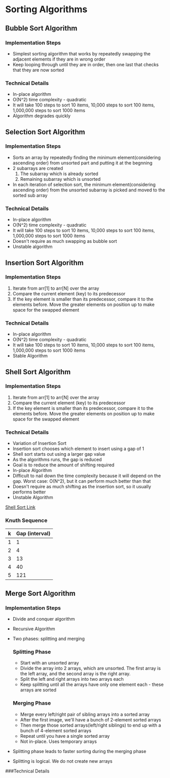 # Sorting Algorithms 

## Bubble Sort Algorithm

### Implementation Steps
- Simplest sorting algorithm that works by repeatedly swapping the adjacent elements if they are in wrong order
- Keep looping through until they are in order, then one last that checks that they are now sorted

### Technical Details
- In-place algorithm
- O(N^2) time complexity - quadratic
- It will take 100 steps to sort 10 items, 10,000 steps to sort 100 items, 1,000,000 steps to sort 1000 items
- Algorithm degrades quickly


## Selection Sort Algorithm

### Implementation Steps
- Sorts an array by repeatedly finding the minimum element(considering ascending order) from unsorted part and putting it at the begnning
- 2 subarrays are created
    1. The subarray which is already sorted
    2. Remaining subarray which is unsorted
- In each iteration of selection sort, the minimum element(considering ascending order) from the unsorted subarray is picked and moved to the sorted sub array

### Technical Details
- In-place algorithm
- O(N^2) time complexity - quadratic
- It will take 100 steps to sort 10 items, 10,000 steps to sort 100 items, 1,000,000 steps to sort 1000 items
- Doesn't require as much swapping as bubble sort
- Unstable algorithm


## Insertion Sort Algorithm

### Implementation Steps
1. Iterate from arr[1] to arr[N] over the array
2. Compare the current element (key) to its predecessor
3. If the key element is smaller than its predecessor, compare it to the elements before. Move the greater elements on position up to make space for the swapped element

### Technical Details
- In-place algorithm
- O(N^2) time complexity - quadratic
- It will take 100 steps to sort 10 items, 10,000 steps to sort 100 items, 1,000,000 steps to sort 1000 items
- Stable Algorithm


## Shell Sort Algorithm

### Implementation Steps
1. Iterate from arr[1] to arr[N] over the array
2. Compare the current element (key) to its predecessor
3. If the key element is smaller than its predecessor, compare it to the elements before. Move the greater elements on position up to make space for the swapped element

### Technical Details
- Variation of Insertion Sort
- Insertion sort chooses which element to insert using a gap of 1
- Shell sort starts out using a larger gap value
- As the algorithms runs, the gap is reduced
- Goal is to reduce the amount of shifting required
- In-place Algorithm
- Difficult to nail down the time complexity because it will depend on the gap. Worst case: O(N^2), but it can perform much better than that
- Doesn't require as much shifting as the insertion sort, so it usually performs better
- Unstable Algorithm
 
[Shell Sort Link](https://en.wikipedia.org/wiki/Shellsort)
 
### Knuth Sequence
| k | Gap (interval) |
| ----------- | ----------- |
| 1 | 1 |
| 2 | 4 |
| 3 | 13 |
| 4 | 40 |
| 5 | 121 |


## Merge Sort Algorithm

### Implementation Steps
- Divide and conquer algorithm
- Recursive Algorithm
- Two phases: splitting and merging

    ### Splitting Phase
    - Start with an unsorted array
    - Divide the array into 2 arrays, which are unsorted. The first array is the left array, and the second array is the right array. 
    - Split the left and right arrays into two arrays each
    - Keep splitting until all the arrays have only one element each - these arrays are sorted

    ### Merging Phase
    - Merge every left/right pair of sibling arrays into a sorted array
    - After the first image, we'll have a bunch of 2-element sorted arrays
    - Then merge those sorted arrays(left/right siblings) to end up with a bunch of 4-element sorted arrays
    - Repeat until you have a single sorted array
    - Not in-place. Uses temporary arrays

- Splitting phase leads to faster sorting during the merging phase
- Splitting is logical. We do not create new arrays

###Technical Details
